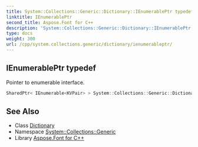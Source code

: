 ```yaml
---
title: System::Collections::Generic::Dictionary::IEnumerablePtr typedef
linktitle: IEnumerablePtr
second_title: Aspose.Font for C++
description: 'System::Collections::Generic::Dictionary::IEnumerablePtr typedef. Pointer to enumerable interface in C++.'
type: docs
weight: 300
url: /cpp/system.collections.generic/dictionary/ienumerableptr/
---
```

## IEnumerablePtr typedef


Pointer to enumerable interface.

```cpp
SharedPtr< IEnumerable<KVPair> > System::Collections::Generic::Dictionary< TKey, TValue >::IEnumerablePtr
```

## See Also

* Class [Dictionary](../)
* Namespace [System::Collections::Generic](../../)
* Library [Aspose.Font for C++](../../../)
